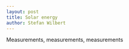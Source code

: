 ```yaml
---
layout: post
title: Solar energy
author: Stefan Wilbert
---
```


Measurements, measurements, measurements
